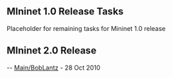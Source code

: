 <!-- %META:TOPICINFO{author="BobLantz" date="1288242663" format="1.1" version="1.1"}% -->
<!-- %META:TOPICPARENT{name="Mininet"}% -->

MIninet 1.0 Release Tasks
--------------------------

Placeholder for remaining tasks for Mininet 1.0 release


MIninet 2.0 Release
--------------------


-- [Main/BobLantz](../Main/BobLantz.html) - 28 Oct 2010
